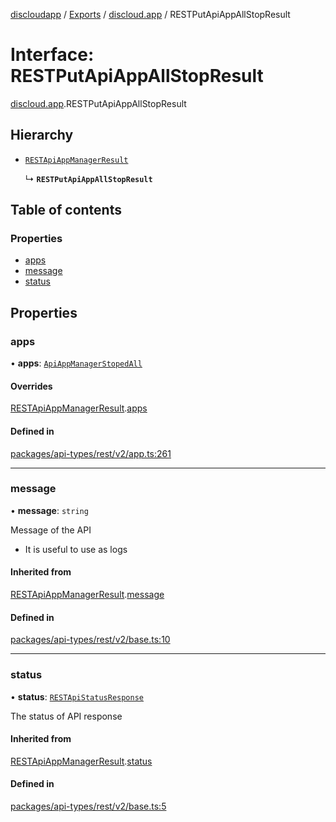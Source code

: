 [discloudapp](../README.md) / [Exports](../modules.md) / [discloud.app](../modules/discloud_app.md) / RESTPutApiAppAllStopResult

# Interface: RESTPutApiAppAllStopResult

[discloud.app](../modules/discloud_app.md).RESTPutApiAppAllStopResult

## Hierarchy

- [`RESTApiAppManagerResult`](discloud_app.RESTApiAppManagerResult.md)

  ↳ **`RESTPutApiAppAllStopResult`**

## Table of contents

### Properties

- [apps](discloud_app.RESTPutApiAppAllStopResult.md#apps)
- [message](discloud_app.RESTPutApiAppAllStopResult.md#message)
- [status](discloud_app.RESTPutApiAppAllStopResult.md#status)

## Properties

### apps

• **apps**: [`ApiAppManagerStopedAll`](discloud_app.ApiAppManagerStopedAll.md)

#### Overrides

[RESTApiAppManagerResult](discloud_app.RESTApiAppManagerResult.md).[apps](discloud_app.RESTApiAppManagerResult.md#apps)

#### Defined in

[packages/api-types/rest/v2/app.ts:261](https://github.com/discloud/discloud.app/blob/9c516a5/packages/api-types/rest/v2/app.ts#L261)

___

### message

• **message**: `string`

Message of the API
- It is useful to use as logs

#### Inherited from

[RESTApiAppManagerResult](discloud_app.RESTApiAppManagerResult.md).[message](discloud_app.RESTApiAppManagerResult.md#message)

#### Defined in

[packages/api-types/rest/v2/base.ts:10](https://github.com/discloud/discloud.app/blob/9c516a5/packages/api-types/rest/v2/base.ts#L10)

___

### status

• **status**: [`RESTApiStatusResponse`](../modules/discloud_app.md#restapistatusresponse)

The status of API response

#### Inherited from

[RESTApiAppManagerResult](discloud_app.RESTApiAppManagerResult.md).[status](discloud_app.RESTApiAppManagerResult.md#status)

#### Defined in

[packages/api-types/rest/v2/base.ts:5](https://github.com/discloud/discloud.app/blob/9c516a5/packages/api-types/rest/v2/base.ts#L5)
